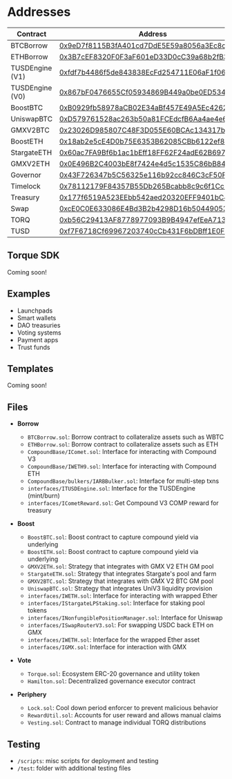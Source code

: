 # Addresses

| Contract       | Address       |
| -------------  | ------------- |
| BTCBorrow      | [0x9eD7f8115B3fA401cd7DdE5E59a8056a3Ec8cEB3](https://arbiscan.io/address/0x9eD7f8115B3fA401cd7DdE5E59a8056a3Ec8cEB3) |
| ETHBorrow      | [0x3B7cEF8320F0F3aF601eD33D0cC39a68b2fB37cA](https://arbiscan.io/address/0x3B7cEF8320F0F3aF601eD33D0cC39a68b2fB37cA) |
| TUSDEngine (V1)     | [0xfdf7b4486f5de843838EcFd254711E06aF1f0641](https://arbiscan.io/address/0xfdf7b4486f5de843838EcFd254711E06aF1f0641) |
| TUSDEngine (V0)     | [0x867bF0476655Cf05934869B449a0be0ED534eA60](https://arbiscan.io/address/0x867bF0476655Cf05934869B449a0be0ED534eA60) |
| BoostBTC      | [0xB0929fb58978aCB02E34aBf457E49A5Ec4262fe6](https://arbiscan.io/address/0xB0929fb58978aCB02E34aBf457E49A5Ec4262fe6) |
| UniswapBTC      | [0xD579761528ac263b50a81FCEdcfB6Aa4ae4e64e6](https://arbiscan.io/address/0xD579761528ac263b50a81FCEdcfB6Aa4ae4e64e6) |
| GMXV2BTC      | [0x23026D985807C48F3D055E60BCAc134317b8eb6c](https://arbiscan.io/address/0x23026D985807C48F3D055E60BCAc134317b8eb6c) |
| BoostETH      | [0x18ab2e5cE4D0b75E6353B62085CBb6122ef8586B](https://arbiscan.io/address/0x18ab2e5cE4D0b75E6353B62085CBb6122ef8586B) |
| StargateETH      | [0x60ac7FA9Bf6b1ac1bEff18FF62F24adE62B697eC](https://arbiscan.io/address/0x60ac7FA9Bf6b1ac1bEff18FF62F24adE62B697eC) |
| GMXV2ETH      | [0x0E496B2C4003bE8f7424e4d5c1535C86bB847898](https://arbiscan.io/address/0x0E496B2C4003bE8f7424e4d5c1535C86bB847898) |
| Governor      | [0x43F726347b5C56325e116b92cc846C3cF50F16c7](https://arbiscan.io/address/0x43F726347b5C56325e116b92cc846C3cF50F16c7) |
| Timelock     | [0x78112179F84357B55Db265Bcabb8c9c6f1CcB850](https://arbiscan.io/address/0x78112179F84357B55Db265Bcabb8c9c6f1CcB850) |
| Treasury         | [0x177f6519A523EEbb542aed20320EFF9401bC47d0](https://arbiscan.io/address/0x177f6519A523EEbb542aed20320EFF9401bC47d0) |
| Swap     | [0xcE0C0E633086E4Bd3B2b4298D16b504490534411](https://arbiscan.io/address/0xcE0C0E633086E4Bd3B2b4298D16b504490534411) |
| TORQ         | [0xb56C29413AF8778977093B9B4947efEeA7136C36](https://arbiscan.io/token/0xb56c29413af8778977093b9b4947efeea7136c36) |
| TUSD     | [0xf7F6718Cf69967203740cCb431F6bDBff1E0FB68](https://arbiscan.io/token/0xf7f6718cf69967203740ccb431f6bdbff1e0fb68) |

## Torque SDK
Coming soon!

## Examples
- Launchpads
- Smart wallets
- DAO treasuries
- Voting systems
- Payment apps
- Trust funds

## Templates
Coming soon!

## Files

- **Borrow**
  - `BTCBorrow.sol`: Borrow contract to collateralize assets such as WBTC
  - `ETHBorrow.sol`: Borrow contract to collateralize assets such as ETH
  - `CompoundBase/IComet.sol`: Interface for interacting with Compound V3
  - `CompoundBase/IWETH9.sol`: Interface for interacting with Compound ETH
  - `CompoundBase/bulkers/IARBBulker.sol`: Interface for multi-step txns
  - `interfaces/ITUSDEngine.sol`: Interface for the TUSDEngine (mint/burn)
  - `interfaces/ICometReward.sol`: Get Compound V3 COMP reward for treasury

- **Boost**
  - `BoostBTC.sol`: Boost contract to capture compound yield via underlying
  - `BoostETH.sol`: Boost contract to capture compound yield via underlying
  - `GMXV2ETH.sol`: Strategy that integrates with GMX V2 ETH GM pool
  - `StargateETH.sol`: Strategy that integrates Stargate's pool and farm
  - `GMXV2BTC.sol`: Strategy that integrates with GMX V2 BTC GM pool
  - `UniswapBTC.sol`: Strategy that integrates UniV3 liquidity provision
  - `interfaces/IWETH.sol`: Interface for interacting with wrapped Ether
  - `interfaces/IStargateLPStaking.sol`: Interface for staking pool tokens
  - `interfaces/INonfungiblePositionManager.sol`: Interface for Uniswap
  - `interfaces/ISwapRouterV3.sol`: For swapping USDC back ETH on GMX
  - `interfaces/IWETH.sol`: Interface for the wrapped Ether asset
  - `interfaces/IGMX.sol`: Interface for interaction with GMX

<!-- - **Farm**
  - `USDFarm.sol`: Uniswap LP NFT staking pool to incentivize liquidity -->

- **Vote**
  - `Torque.sol`: Ecosystem ERC-20 governance and utility token
  - `Hamilton.sol`: Decentralized governance executor contract

- **Periphery**
  - `Lock.sol`: Cool down period enforcer to prevent malicious behavior
  - `RewardUtil.sol`: Accounts for user reward and allows manual claims
  - `Vesting.sol`: Contract to manage individual TORQ distributions

## Testing

- `/scripts`: misc scripts for deployment and testing
- `/test`: folder with additional testing files
